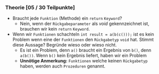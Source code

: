 ﻿### Theorie [05 / 30 Teilpunkte]
* Braucht jede ``Funktion`` (Methode) ein ``return`` ``Keyword``?
  * Nein, wenn der  ``Rückgabeparameter`` als *void* gekennzeichnet ist, brauchen wir kein ``return`` ``Keyword``.
* Wenn wir ``Funktionen`` schachteln ``int result = a(b(c()));`` ist es kein Problem wenn eine der ``Funktionen`` den ``Rückgabetyp`` ``void`` hat. Stimmt diese Aussage? Begründe wieso oder wieso nicht.
  * Es ist ein Problem, denn ``a()`` braucht ein Ergebnis von ``b()``, denn ``a(b())``. Wenn ``b()`` kein Ergebnis liefert, haben wir ein Problem
  * **Unnötige Anmerkung:** ``Funktionen`` welche keinen ``Rückgabetyp`` haben, werden auch ``Prozeduren`` genannt.
